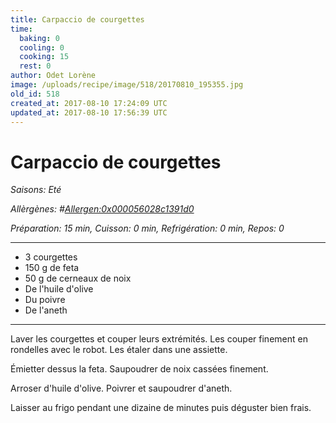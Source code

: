 ```yaml
---
title: Carpaccio de courgettes
time:
  baking: 0
  cooling: 0
  cooking: 15
  rest: 0
author: Odet Lorène
image: /uploads/recipe/image/518/20170810_195355.jpg
old_id: 518
created_at: 2017-08-10 17:24:09 UTC
updated_at: 2017-08-10 17:56:39 UTC
---
```


# Carpaccio de courgettes

_Saisons: Eté_

_Allèrgènes: #<Allergen:0x000056028c1391d0>_

_Préparation: 15 min, Cuisson: 0 min, Refrigération: 0 min, Repos: 0_

---

- 3 courgettes
- 150 g de feta
- 50 g de cerneaux de noix
- De l'huile d'olive
- Du poivre
- De l'aneth

---

Laver les courgettes et couper leurs extrémités. Les couper finement en rondelles avec le robot. Les étaler dans une assiette.

Émietter dessus la feta. Saupoudrer de noix cassées finement.

Arroser d'huile d'olive. Poivrer et saupoudrer d'aneth.

Laisser au frigo pendant une dizaine de minutes puis déguster bien frais.
